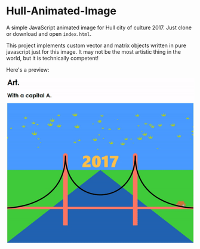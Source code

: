 # Hull-Animated-Image

A simple JavaScript animated image for Hull city of culture 2017.
Just clone or download and open `index.html`.

This project implements custom vector and matrix objects written in pure javascript just for this image. It may not be the most artistic thing in the world, but it is technically competent!

Here's a preview:

![Preview](preview.gif)